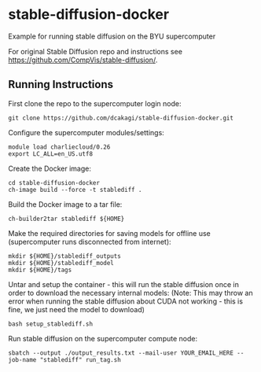 # stable-diffusion-docker
Example for running stable diffusion on the BYU supercomputer

For original Stable Diffusion repo and instructions see https://github.com/CompVis/stable-diffusion/.

## Running Instructions

First clone the repo to the supercomputer login node:
```
git clone https://github.com/dcakagi/stable-diffusion-docker.git
```
Configure the supercomputer modules/settings:
```
module load charliecloud/0.26
export LC_ALL=en_US.utf8
```
Create the Docker image: 
```
cd stable-diffusion-docker
ch-image build --force -t stablediff .
```
Build the Docker image to a tar file:
```
ch-builder2tar stablediff ${HOME}
```
Make the required directories for saving models for offline use (supercomputer runs disconnected from internet):
```
mkdir ${HOME}/stablediff_outputs
mkdir ${HOME}/stablediff_model
mkdir ${HOME}/tags
```
Untar and setup the container - this will run the stable diffusion once in order to download the necessary internal models:
(Note: This may throw an error when running the stable diffusion about CUDA not working - this is fine, we just need the model to download)
```
bash setup_stablediff.sh
```
Run stable diffusion on the supercomputer compute node:
```
sbatch --output ./output_results.txt --mail-user YOUR_EMAIL_HERE --job-name "stablediff" run_tag.sh
```
